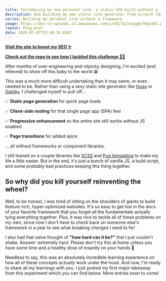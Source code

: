```yaml
---
title: Introducing my new personal site, a static SPA built without a framework 🚀
description: Aka building my own static site generator from scratch (don't try this at home)
series: Building my personal site without a framework
image: https://dev-to-uploads.s3.amazonaws.com/i/w8j7q13iopg6cf0qie63.png
layout: blog-post
date: 2020-07-07T13:48:15.654Z
---
```


[**Visit the site to boost my SEO ✨**](https://bholmes.dev)

[**Check out the repo to see how I tackled this challenge 👨‍💻**](https://github.com/Holben888/bholmesdev)

After months of over-engineering and nitpicky designing, I'm excited (and relieved) to show off this baby to the world 😁

This was a much more difficult undertaking than it may seem, or even needed to be. Rather than using a sexy static site generator like [Hugo](https://gohugo.io) or [Gatsby](https://www.gatsbyjs.org), I challenged myself to pull off...

✅ **Static page generation** for quick page loads

✅ **Client-side routing** for that single page app (SPA) feel

✅ **Progressive enhancement** so the entire site still works without JS enabled

✅ **Page transitions** for added spice

... all without frameworks or component libraries.

I still leaned on a couple libraries like [SCSS](https://sass-lang.com) and [Pug templating](https://pugjs.org/api/getting-started.html) to make my life a little easier. But in the end, it's just a bunch of vanilla JS, a build script, and some *probably* bad practices keeping this thing together.

## So why did you kill yourself reinventing the wheel?

Well, to be honest, I was tired of sitting on the shoulders of giants to build feature-rich, hyper-optimized websites. It's so easy to get lost in the docs of your favorite framework that you forget all the fundamentals actually tying everything together. Plus, it was nice to tackle all of these problems on my own, since now I don't have to check back on someone else's framework in a year to see what breaking changes I need to fix!

I also had that naive thought of **"how hard can it be?"** that I just couldn't shake. Answer: extremely hard. Please don't try this at home unless you have some time and a healthy dose of insanity on your hands 😬

Needless to say, this was an absolutely incredible learning experience on how all of these concepts _actually_ work under the hood. And now, I'm ready to share all my learnings with you. I just posted my first major takeaway from this experiment which you can find below. More entries soon to come!